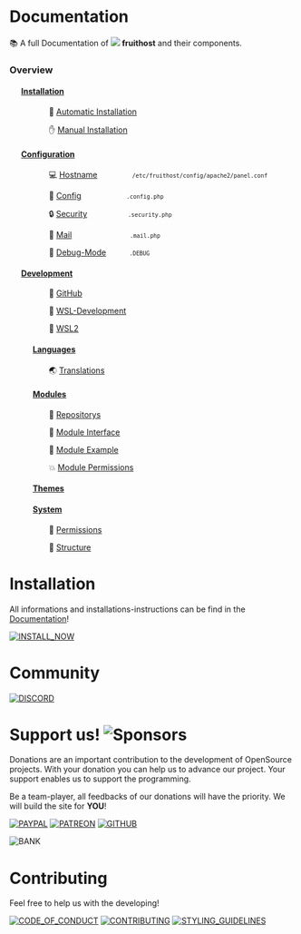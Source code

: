 # Documentation
📚 A full Documentation of ![](https://raw.githubusercontent.com/fruithost/Documentation/main/Images/LOGO_TEXT.png) **fruithost** and their components.

### Overview
#### ⠀⠀[Installation](Installation/)
 ⠀⠀ ⠀⠀ ⠀⠀💬 [Automatic Installation](Installation/Automatic%20Installation.md)

 ⠀⠀ ⠀⠀ ⠀⠀✋ [Manual Installation](Installation/Manual%20Installation.md)
#### ⠀⠀[Configuration](Configuration/)
 ⠀⠀ ⠀⠀ ⠀⠀💻 [Hostname](Configuration/Hostname.md)⠀⠀⠀⠀⠀⠀<small>`/etc/fruithost/config/apache2/panel.conf`</small>
 
 ⠀⠀ ⠀⠀ ⠀⠀🔧 [Config](Configuration/Config.md)⠀⠀⠀⠀⠀⠀ ⠀ <small>`.config.php`</small>

 ⠀⠀ ⠀⠀ ⠀⠀🔒 [Security](Configuration/Security.md)⠀⠀⠀⠀⠀⠀⠀<small>`.security.php`</small>

 ⠀⠀ ⠀⠀ ⠀⠀📧 [Mail](Configuration/Mail.md)⠀⠀⠀⠀⠀⠀⠀⠀⠀⠀<small>`.mail.php`</small>

 ⠀⠀ ⠀⠀ ⠀⠀🔨 [Debug-Mode](Configuration/Debug.md)⠀⠀⠀⠀<small>`.DEBUG`</small>
#### ⠀⠀[Development](Development/)
 ⠀⠀ ⠀⠀ ⠀⠀🔀 [GitHub](Development/GitHub.md)

 ⠀⠀ ⠀⠀ ⠀⠀🐧 [WSL-Development](Development/WSL-Development.md)

 ⠀⠀ ⠀⠀ ⠀⠀📢 [WSL2](Development/WSL2.md)
#### ⠀⠀⠀⠀[Languages](Languages/)
 ⠀⠀ ⠀⠀ ⠀⠀🌏 [Translations](Languages/Translations.md)
#### ⠀⠀⠀⠀[Modules](Modules/)
 ⠀⠀ ⠀⠀ ⠀⠀📖 [Repositorys](Modules/Repositorys.md)

 ⠀⠀ ⠀⠀ ⠀⠀📕 [Module Interface](Modules/Module%20Interface.md)

 ⠀⠀ ⠀⠀ ⠀⠀📌 [Module Example](Modules/Module%20Example.md)

 ⠀⠀ ⠀⠀ ⠀⠀💥 [Module Permissions](Modules/Module%20Permissions.md)
#### ⠀⠀⠀⠀[Themes](Themes/)
#### ⠀⠀⠀⠀[System](System/)
 ⠀⠀ ⠀⠀ ⠀⠀🔑 [Permissions](System/Permissions.md)
           
 ⠀⠀ ⠀⠀ ⠀⠀📂 [Structure](System/Structure.md)


# Installation
All informations and installations-instructions can be find in the [Documentation](https://github.com/fruithost/Documentation)!

[![INSTALL_NOW]](https://github.com/fruithost/Documentation/tree/main/Installation)

# Community
[![DISCORD]](https://discord.gg/8pTWckusSC)

# Support us! ![Sponsors](https://img.shields.io/github/sponsors/fruithost?style=social)
Donations are an important contribution to the development of OpenSource projects. With your donation you can help us to advance our project. Your support enables us to support the programming.

Be a team-player, all feedbacks of our donations will have the priority. We will build the site for **YOU**!

[![PAYPAL]](https://paypal.me/debitdirect) [![PATREON]](https://www.patreon.com/fruithost) [![GITHUB]](https://github.com/sponsors/fruithost)

![BANK]

# Contributing
Feel free to help us with the developing! 

[![CODE_OF_CONDUCT]](https://github.com/fruithost/Panel/blob/master/.github/CODE_OF_CONDUCT.md)
[![CONTRIBUTING]](https://github.com/fruithost/Panel/blob/master/.github/CONTRIBUTING.md)
[![STYLING_GUIDELINES]](https://fruithost.de/guidelines/styling)

[GITHUB]: https://img.shields.io/badge/GitHub-%24?style=for-the-badge&logo=github&color=%230d1117
[PAYPAL]: https://img.shields.io/badge/PayPal-%24?style=for-the-badge&logo=paypal&color=%23169BD7
[PATREON]: https://img.shields.io/badge/PATREON-%24?style=for-the-badge&logo=patreon&color=%23F96854
[INSTALL_NOW]: https://img.shields.io/badge/Install_Now!-37a779?style=for-the-badge
[CODE_OF_CONDUCT]: https://img.shields.io/badge/Code_of_Conduct-37a779?style=for-the-badge
[CONTRIBUTING]: https://img.shields.io/badge/Contributing-37a779?style=for-the-badge
[STYLING_GUIDELINES]: https://img.shields.io/badge/Styling_Guidelines-37a779?style=for-the-badge
[DISCORD]: https://img.shields.io/badge/Discord-37a779?style=for-the-badge&logo=discord&color=%230d1117
[BANK]: https://github.com/fruithost/Documentation/blob/main/Images/donation_bank.png?raw=true
